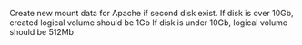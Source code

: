 Create new mount data for Apache if second disk exist.
If disk is over 10Gb, created  logical volume should be 1Gb
If disk is under 10Gb, logical volume should be 512Mb